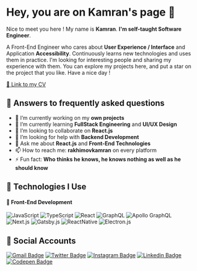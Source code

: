 # Hey, you are on Kamran's page 👋

Nice to meet you here ! My name is **Kamran**. **I'm self-taught Software Engineer**.

A Front-End Engineer who cares about **User Experience / Interface** and Application **Accessibility**. Continuously learns new technologies and uses them in practice. I'm looking for interesting people and sharing my experience with them.
You can explore my projects here, and put a star on the project that you like. Have a nice day !

[📜 Link to my CV](https://drive.google.com/file/d/1p8e_eZDVOjQyg6U-UuK3xSOxqT81K-oK/view?usp=sharing)

## 💁 Answers to frequently asked questions
- 🔭 I’m currently working on my **own projects**
- 🌱 I’m currently learning **FullStack Engineering** and **UI/UX Design**
- 👯 I’m looking to collaborate on **React.js**
- 🤔 I’m looking for help with **Backend Development**
- 💬 Ask me about **React.js** and **Front-End Technologies**
- 📫 How to reach me: **rakhimovkamran** on every platform
- ⚡ Fun fact: **Who thinks he knows, he knows nothing as well as he should know**


## 💁 Technologies I Use

#### 🎨 Front-End Development
![JavaScript](https://img.shields.io/badge/-JavaScript-black?style=for-the-badge&logo=javascript)
![TypeScript](https://img.shields.io/badge/-TypeScript-white?style=for-the-badge&logo=typescript)
![React](https://img.shields.io/badge/-React-darkblue?style=for-the-badge&logo=react&logoColor=white)
![GraphQL](https://img.shields.io/badge/-GraphQL-E10098?style=for-the-badge&logo=graphql)
![Apollo GraphQL](https://img.shields.io/badge/-Apollo%20GraphQL-311C87?style=for-the-badge&logo=apollo-graphql)
![Next.js](https://img.shields.io/badge/-Next.js-blue?style=for-the-badge&logo=next.js)
![Gatsby.js](https://img.shields.io/badge/-Gatsby.js-311C87?style=for-the-badge&logo=gatsby)
![ReactNative](https://img.shields.io/badge/-React%20Native-49a8e3?style=for-the-badge&logo=react&logoColor=white)
![Electron.js](https://img.shields.io/badge/-Electron.js-0091ff?style=for-the-badge&logo=electron&logoColor=white)



## 💁 Social Accounts

[![Gmail Badge](https://img.shields.io/badge/-Gmail-c14438?style=for-the-badge&logo=Gmail&logoColor=white&link=mailto:rakhimovkamran@gmail.com)](mailto:rakhimovkamran@gmail.com)
[![Twitter Badge](https://img.shields.io/badge/-Twitter-blue?style=for-the-badge&logo=Twitter&logoColor=white&link=https://www.twitter.com/rakhimovkamran/)](https://www.twitter.com/rakhimovkamran/)
[![Instagram Badge](https://img.shields.io/badge/-Instagram-purple?style=for-the-badge&logo=instagram&logoColor=white&link=https://instagram.com/rakhimovkamran/)](https://instagram.com/rakhimovkamran/)
[![Linkedin Badge](https://img.shields.io/badge/-LinkedIn-blue?style=for-the-badge&logo=Linkedin&logoColor=white&link=https://www.linkedin.com/in/rakhimovkamran/)](https://www.linkedin.com/in/rakhimovkamran/)
[![Codepen Badge](https://img.shields.io/badge/-Codepen-gray?style=for-the-badge&logo=Codepen&logoColor=white&link=https://codepen.io/rakhimovkamran)](https://codepen.io/rakhimovkamran/)

